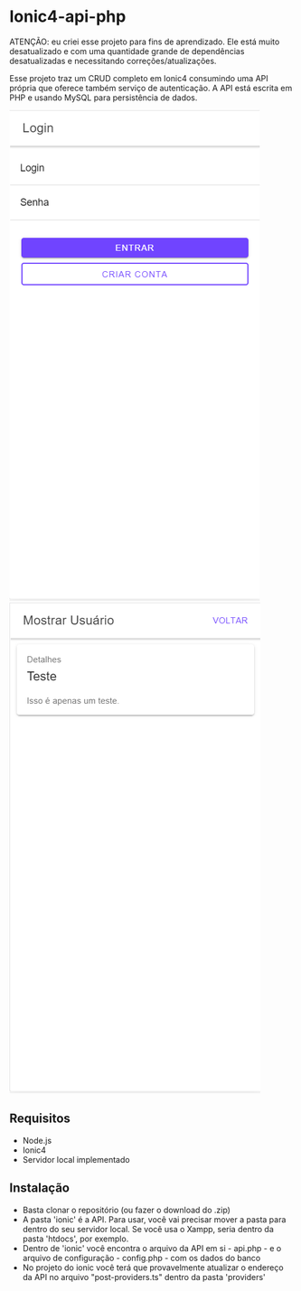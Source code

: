 # Ionic4-api-php

ATENÇÃO: eu criei esse projeto para fins de aprendizado. Ele está muito desatualizado e com uma quantidade grande de dependências desatualizadas e necessitando correções/atualizações.

Esse projeto traz um CRUD completo em Ionic4 consumindo uma API própria que oferece também serviço de autenticação. A API está escrita
em PHP e usando MySQL para persistência de dados.

<img src="imgs/img1.png"/>
<img src="imgs/img2.png"/>

## Requisitos

* Node.js
* Ionic4
* Servidor local implementado

## Instalação

* Basta clonar o repositório (ou fazer o download do .zip)
* A pasta 'ionic' é a API. Para usar, você vai precisar mover a pasta para dentro do seu servidor local. Se você usa o Xampp, seria dentro da pasta 'htdocs', por exemplo.
* Dentro de 'ionic' você encontra o arquivo da API em si - api.php - e o arquivo de configuração - config.php - com os dados do banco
* No projeto do ionic você terá que provavelmente atualizar o endereço da API no arquivo "post-providers.ts" dentro da pasta 'providers'
